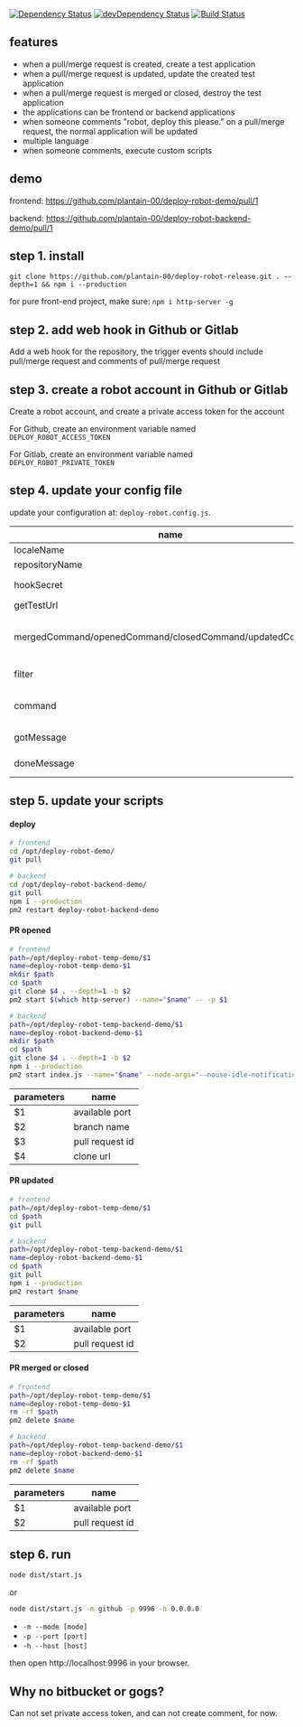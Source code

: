 [![Dependency Status](https://david-dm.org/plantain-00/deploy-robot.svg)](https://david-dm.org/plantain-00/deploy-robot)
[![devDependency Status](https://david-dm.org/plantain-00/deploy-robot/dev-status.svg)](https://david-dm.org/plantain-00/deploy-robot#info=devDependencies)
[![Build Status](https://travis-ci.org/plantain-00/deploy-robot.svg?branch=master)](https://travis-ci.org/plantain-00/deploy-robot)

## features

+ when a pull/merge request is created, create a test application
+ when a pull/merge request is updated, update the created test application
+ when a pull/merge request is merged or closed, destroy the test application
+ the applications can be frontend or backend applications
+ when someone comments "robot, deploy this please." on a pull/merge request, the normal application will be updated
+ multiple language
+ when someone comments, execute custom scripts

## demo

frontend: https://github.com/plantain-00/deploy-robot-demo/pull/1

backend: https://github.com/plantain-00/deploy-robot-backend-demo/pull/1

## step 1. install

`git clone https://github.com/plantain-00/deploy-robot-release.git . --depth=1 && npm i --production`

for pure front-end project, make sure: `npm i http-server -g`

## step 2. add web hook in Github or Gitlab

Add a web hook for the repository, the trigger events should include pull/merge request and comments of pull/merge request

## step 3. create a robot account in Github or Gitlab

Create a robot account, and create a private access token for the account

For Github, create an environment variable named `DEPLOY_ROBOT_ACCESS_TOKEN`

For Gitlab, create an environment variable named `DEPLOY_ROBOT_PRIVATE_TOKEN`

## step 4. update your config file

update your configuration at: `deploy-robot.config.js`.

name | description
--- | ---
localeName | multiple language name
repositoryName | repository name
hookSecret | the secret string you got from step 2
getTestUrl | your test environment url rule
mergedCommand/openedCommand/closedCommand/updatedCommand | the scripts executed when a pull/merge request is merged/opened/closed/updated, see step 5
filter | whether the comment will trigger the comment action
command | the script executed when a comment triggers the comment action, see step 5
gotMessage | the message when your service got the payload
doneMessage | the message when you have done to execute the script

## step 5. update your scripts

#### deploy

```bash
# frontend
cd /opt/deploy-robot-demo/
git pull
```

```bash
# backend
cd /opt/deploy-robot-backend-demo/
git pull
npm i --production
pm2 restart deploy-robot-backend-demo
```

#### PR opened

```bash
# frontend
path=/opt/deploy-robot-temp-demo/$1
name=deploy-robot-temp-demo-$1
mkdir $path
cd $path
git clone $4 . --depth=1 -b $2
pm2 start $(which http-server) --name="$name" -- -p $1
```

```bash
# backend
path=/opt/deploy-robot-temp-backend-demo/$1
name=deploy-robot-backend-demo-$1
mkdir $path
cd $path
git clone $4 . --depth=1 -b $2
npm i --production
pm2 start index.js --name="$name" --node-args="--nouse-idle-notification --expose-gc --max-old-space-size=8192" -- -p $1
```

parameters | name
--- | ---
$1 | available port
$2 | branch name
$3 | pull request id
$4 | clone url

#### PR updated

```bash
# frontend
path=/opt/deploy-robot-temp-demo/$1
cd $path
git pull
```

```bash
# backend
path=/opt/deploy-robot-temp-backend-demo/$1
name=deploy-robot-backend-demo-$1
cd $path
git pull
npm i --production
pm2 restart $name
```

parameters | name
--- | ---
$1 | available port
$2 | pull request id

#### PR merged or closed

```bash
# frontend
path=/opt/deploy-robot-temp-demo/$1
name=deploy-robot-temp-demo-$1
rm -rf $path
pm2 delete $name
```

```bash
# backend
path=/opt/deploy-robot-temp-backend-demo/$1
name=deploy-robot-backend-demo-$1
rm -rf $path
pm2 delete $name
```

parameters | name
--- | ---
$1 | available port
$2 | pull request id

## step 6. run

```bash
node dist/start.js
```

or

```bash
node dist/start.js -m github -p 9996 -h 0.0.0.0
```

+ `-m --mode [mode]`
+ `-p --port [port]`
+ `-h --host [host]`

then open http://localhost:9996 in your browser.

## Why no bitbucket or gogs?

Can not set private access token, and can not create comment, for now.
